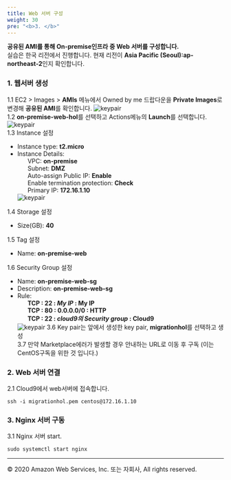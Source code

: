 ```yaml
---
title: Web 서버 구성
weight: 30
pre: "<b>3. </b>"
---
```


**공유된 AMI를 통해 On-premise인프라 중 Web 서버를 구성합니다.**   
실습은 한국 리전에서 진행합니다. 현재 리전이 **Asia Pacific (Seoul):ap-northeast-2**인지 확인합니다.

### 1. 웹서버 생성  
1.1 EC2 > Images > **AMIs** 메뉴에서 Owned by me 드랍다운을 **Private Images**로 변경해 **공유된 AMI**를 확인합니다.
![keypair](/OracleMigrationHoL/images/lab0/shared_ami.png#center)  
1.2 **on-premise-web-hol**를 선택하고 Actions메뉴의 **Launch**를 선택합니다.  
![keypair](/OracleMigrationHoL/images/lab0/launch_web0.png#center)  
1.3 Instance 설정  
 * Instance type: **t2.micro**
 * Instance Details:  
 &nbsp;&nbsp;&nbsp;&nbsp;&nbsp;&nbsp;VPC: **on-premise**  
 &nbsp;&nbsp;&nbsp;&nbsp;&nbsp;&nbsp;Subnet: **DMZ** \
 &nbsp;&nbsp;&nbsp;&nbsp;&nbsp;&nbsp;Auto-assign Public IP: **Enable**  
 &nbsp;&nbsp;&nbsp;&nbsp;&nbsp;&nbsp;Enable termination protection: **Check**  
 &nbsp;&nbsp;&nbsp;&nbsp;&nbsp;&nbsp;Primary IP: **172.16.1.10**    
![keypair](/OracleMigrationHoL/images/lab0/launch_web1.png#center) 

1.4 Storage 설정  
 * Size(GB): **40**  

1.5 Tag 설정  
 * Name: **on-premise-web**  

1.6 Security Group 설정  
 * Name: **on-premise-web-sg**  
 * Description: **on-premise-web-sg**  
 * Rule:    
 &nbsp;&nbsp;&nbsp;&nbsp;&nbsp;&nbsp;**TCP : 22 : *My IP* : My IP**  
 &nbsp;&nbsp;&nbsp;&nbsp;&nbsp;&nbsp;**TCP : 80 : 0.0.0.0/0 : HTTP**    
 &nbsp;&nbsp;&nbsp;&nbsp;&nbsp;&nbsp;**TCP : 22 : *cloud9의 Security group* : Cloud9**    
![keypair](/OracleMigrationHoL/images/lab0/launch_web-sg.png#center) 
3.6 Key pair는 앞에서 생성한 key pair, **migrationhol**를 선택하고 생성  
3.7 만약 Marketplace에러가 발생할 경우 안내하는 URL로 이동 후 구독  (이는 CentOS구독을 위한 것 입니다.)     

### 2. Web 서버 연결  
2.1 Cloud9에서 web서버에 접속합니다.  
```
ssh -i migrationhol.pem centos@172.16.1.10
```

### 3. Nginx 서버 구동  
3.1 Nginx 서버 start.  
```
sudo systemctl start nginx

```


---
© 2020 Amazon Web Services, Inc. 또는 자회사, All rights reserved.

